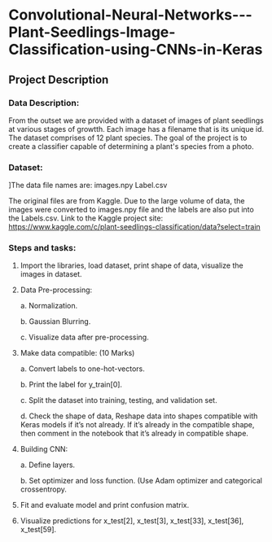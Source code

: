 # Convolutional-Neural-Networks---Plant-Seedlings-Image-Classification-using-CNNs-in-Keras

## Project Description

### Data Description:

From the outset we are provided with a dataset of images of plant seedlings at various stages of growtth. Each image has a filename that is its
unique id. The dataset comprises of 12 plant species. The goal of the project is to create a classifier capable of determining a plant's
species from a photo.

### Dataset:


]The data file names are:
images.npy
Label.csv

The original files are from Kaggle. Due to the large volume of data, the images were converted to images.npy file and the labels are also put into the Labels.csv.
Link to the Kaggle project site: https://www.kaggle.com/c/plant-seedlings-classification/data?select=train

### Steps and tasks:

1. Import the libraries, load dataset, print shape of data, visualize the images in dataset. 

2. Data Pre-processing:

    a. Normalization.

    b. Gaussian Blurring.
  
    c. Visualize data after pre-processing.
  
3. Make data compatible: (10 Marks)

    a. Convert labels to one-hot-vectors.

    b. Print the label for y_train[0].

    c. Split the dataset into training, testing, and validation set.

    d. Check the shape of data, Reshape data into shapes compatible with Keras models if it’s not already. If it’s
       already in the compatible shape, then comment in the notebook that it’s already in compatible shape.
     
4. Building CNN:

    a. Define layers.

    b. Set optimizer and loss function. (Use Adam optimizer and categorical crossentropy.
  
5. Fit and evaluate model and print confusion matrix.

6. Visualize predictions for x_test[2], x_test[3], x_test[33], x_test[36], x_test[59].

